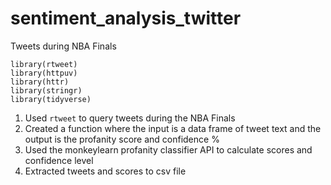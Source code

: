 # sentiment_analysis_twitter
 Tweets during NBA Finals
```
library(rtweet)
library(httpuv)
library(httr)
library(stringr)
library(tidyverse)
```
1. Used `rtweet` to query tweets during the NBA Finals
2. Created a function where the input is a data frame of tweet text and the output is the profanity score and confidence %
3. Used the monkeylearn profanity classifier API to calculate scores and confidence level
4. Extracted tweets and scores to csv file
